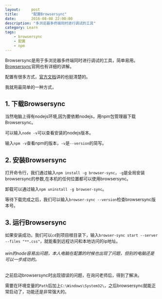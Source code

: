```yaml
---
layout:     post
title:      "配置Browsersync"
date:       2016-08-08 22:00:00
description: "多浏览器多终端同时进行调试的工具"
category: Learn
tags:
    - browsersync
    - 配置
    - npm
---
```


Browsersync是用于多浏览器多终端同时进行调试的工具，简单易用。
[Browsersync](http://http://www.browsersync.cn/)官网也有详细的讲解。

配置有很多方式，[官方文档](http://www.browsersync.cn/docs/)讲的也挺清楚的。

我就用最简单的一种方式，

## 1. 下载Browsersync

当然电脑上得有nodejs环境,因为要依赖nodejs，用npm包管理器下载Browsersync。

可以输入`node -v`可以查看安装的nodejs版本。

输入`npm -v`查看npm的版本，`-v`是`--version`的简写。

## 2. 安装Browsersync

打开命令行，我们通过输入`npm install -g browser-sync`，`-g`是全局安装browsersync的参数,在本机的任何位置都可以使用browsersync。

卸载可以通过输入`npm uninstall -g browser-sync`。

等待下载完成之后，我们可以输入`browser-sync --version`检查browsersync版本号。

## 3. 运行Browsersync

如果安装成功，我们可以`cd`到项目根目录下，输入`browser-sync start --server --files "**.css"`，就能看到远程访问和本地访问的ip地址。

###### win的node容易出问题，本人电脑在配置的时候也出现了问题，但别的电脑还是可以一步成功的。

之前启动browsersync时出现错误的问题，在询问老师后，得到了解决。

需要在环境变量的`Path`后加上`C:\Windows\System32\`，之后browsersync就能正常启动了，功能还是非常强大的。

